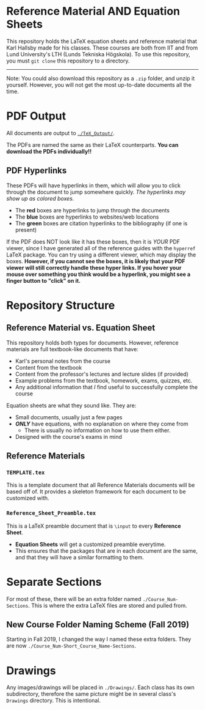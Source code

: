 # Reference Material **AND** Equation Sheets
This repository holds the LaTeX equation sheets and reference material that Karl Hallsby made for his classes.
These courses are both from IIT and from Lund University's LTH (Lunds Tekniska Högskola).
To use this repository, you must `git clone` this repository to a directory.

-------------------------------------------------------------------------------
Note: You could also download this repository as a `.zip` folder, and unzip it yourself.
However, you will not get the most up-to-date documents all the time.

# PDF Output
All documents are output to [`./TeX_Output/`](https://github.com/KarlJoad/Reference_Material-Equation_Sheets/tree/master/TeX_Output).

The PDFs are named the same as their LaTeX counterparts.
**You can download the PDFs individually!!**

## PDF Hyperlinks
These PDFs will have hyperlinks in them, which will allow you to click through the document to jump somewhere quickly.
*The hyperlinks may show up as colored boxes.*
  * The **red** boxes are hyperlinks to jump through the documents
  * The **blue** boxes are hyperlinks to websites/web locations
  * The **green** boxes are citation hyperlinks to the bibliography (if one is present)

If the PDF does NOT look like it has these boxes, then it is *YOUR* PDF viewer, since I have generated all of the reference guides with the `hyperref` LaTeX package.
You can try using a different viewer, which may display the boxes.
**However, if you cannot see the boxes, it is likely that your PDF viewer will still correctly handle these hyper links. If you hover your mouse over something you think would be a hyperlink, you might see a finger button to "click" on it.**

# Repository Structure
## Reference Material vs. Equation Sheet
This repository holds both types for documents.
However, reference materials are full textbook-like documents that have:
  * Karl's personal notes from the course
  * Content from the textbook
  * Content from the professor's lectures and lecture slides (if provided)
  * Example problems from the textbook, homework, exams, quizzes, etc.
  * Any additional information that *I* find useful to successfully complete the course

Equation sheets are what they sound like.
They are:
  * Small documents, usually just a few pages
  * ***ONLY*** have equations, with no explanation on where they come from
	* There is usually no information on how to use them either.
  * Designed with the course's exams in mind

## Reference Materials
### `TEMPLATE.tex`
This is a template document that all Reference Materials documents will be based off of.
It provides a skeleton framework for each document to be customized with.

### `Reference_Sheet_Preamble.tex`
This is a LaTeX preamble document that is `\input` to every **Reference Sheet**.
  * **Equation Sheets** will get a customized preamble everytime.
  * This ensures that the packages that are in each document are the same, and that they will have a similar formatting to them.

# Separate Sections
For most of these, there will be an extra folder named `./Course_Num-Sections`.
This is where the extra LaTeX files are stored and pulled from.

## New Course Folder Naming Scheme (Fall 2019)
Starting in Fall 2019, I changed the way I named these extra folders.
They are now `./Course_Num-Short_Course_Name-Sections`.

# Drawings
Any images/drawings will be placed in `./Drawings/`.
Each class has its own subdirectory, therefore the same picture might be in several class's `Drawings` directory.
This is intentional.
